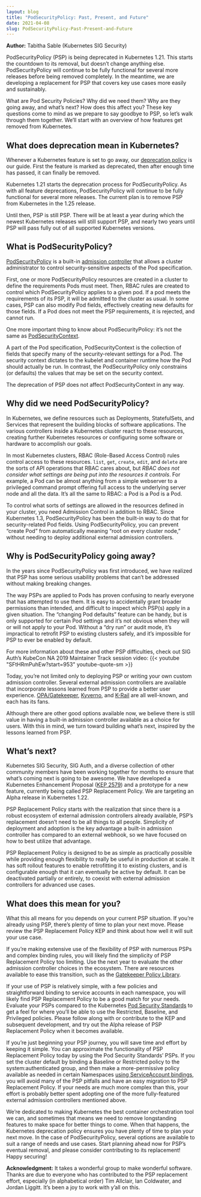 ```yaml
---
layout: blog
title: "PodSecurityPolicy: Past, Present, and Future"
date: 2021-04-08
slug: PodSecurityPolicy-Past-Present-and-Future
---
```


**Author:** Tabitha Sable (Kubernetes SIG Security)

PodSecurityPolicy (PSP) is being deprecated in Kubernetes 1.21. This starts the countdown to its removal, but doesn’t change anything else. PodSecurityPolicy will continue to be fully functional for several more releases before being removed completely. In the meantime, we are developing a replacement for PSP that covers key use cases more easily and sustainably.

What are Pod Security Policies? Why did we need them? Why are they going away, and what’s next? How does this affect you? These key questions come to mind as we prepare to say goodbye to PSP, so let’s walk through them together. We’ll start with an overview of how features get removed from Kubernetes.

## What does deprecation mean in Kubernetes?

Whenever a Kubernetes feature is set to go away, our [deprecation policy](/docs/reference/using-api/deprecation-policy/) is our guide. First the feature is marked as deprecated, then after enough time has passed, it can finally be removed.

Kubernetes 1.21 starts the deprecation process for PodSecurityPolicy. As with all feature deprecations, PodSecurityPolicy will continue to be fully functional for several more releases. The current plan is to remove PSP from Kubernetes in the 1.25 release.

Until then, PSP is still PSP. There will be at least a year during which the newest Kubernetes releases will still support PSP, and nearly two years until PSP will pass fully out of all supported Kubernetes versions.

## What is PodSecurityPolicy?

[PodSecurityPolicy](/docs/concepts/policy/pod-security-policy/) is a built-in [admission controller](o/blog/2019/03/21/a-guide-to-kubernetes-admission-controllers/) that allows a cluster administrator to control security-sensitive aspects of the Pod specification. 

First, one or more PodSecurityPolicy resources are created in a cluster to define the requirements Pods must meet. Then, RBAC rules are created to control which PodSecurityPolicy applies to a given pod. If a pod meets the requirements of its PSP, it will be admitted to the cluster as usual. In some cases, PSP can also modify Pod fields, effectively creating new defaults for those fields. If a Pod does not meet the PSP requirements, it is rejected, and cannot run. 

One more important thing to know about PodSecurityPolicy: it’s not the same as [PodSecurityContext](/docs/reference/kubernetes-api/workload-resources/pod-v1/#security-context).

A part of the Pod specification, PodSecurityContext is the collection of fields that specify many of the security-relevant settings for a Pod. The security context dictates to the kubelet and container runtime how the Pod should actually be run. In contrast, the PodSecurityPolicy only constrains (or defaults) the values that may be set on the security context.

The deprecation of PSP does not affect PodSecurityContext in any way.

## Why did we need PodSecurityPolicy?

In Kubernetes, we define resources such as Deployments, StatefulSets, and Services that represent the building blocks of software applications. The various controllers inside a Kubernetes cluster react to these resources, creating further Kubernetes resources or configuring some software or hardware to accomplish our goals.

In most Kubernetes clusters, RBAC (Role-Based Access Control) rules control access to these resources. `list`, `get`, `create`, `edit`, and `delete` are the sorts of API operations that RBAC cares about, but _RBAC does not consider what settings are being put into the resources it controls_. For example, a Pod can be almost anything from a simple webserver to a privileged command prompt offering full access to the underlying server node and all the data. It’s all the same to RBAC: a Pod is a Pod is a Pod.

To control what sorts of settings are allowed in the resources defined in your cluster, you need Admission Control in addition to RBAC. Since Kubernetes 1.3, PodSecurityPolicy has been the built-in way to do that for security-related Pod fields. Using PodSecurityPolicy, you can prevent “create Pod” from automatically meaning “root on every cluster node,” without needing to deploy additional external admission controllers.

## Why is PodSecurityPolicy going away?

In the years since PodSecurityPolicy was first introduced, we have realized that PSP has some serious usability problems that can’t be addressed without making breaking changes.

The way PSPs are applied to Pods has proven confusing to nearly everyone that has attempted to use them. It is easy to accidentally grant broader permissions than intended, and difficult to inspect which PSP(s) apply in a given situation. The “changing Pod defaults” feature can be handy, but is only supported for certain Pod settings and it’s not obvious when they will or will not apply to your Pod. Without a “dry run” or audit mode, it’s impractical to retrofit PSP to existing clusters safely, and it’s impossible for PSP to ever be enabled by default.

For more information about these and other PSP difficulties, check out SIG Auth’s KubeCon NA 2019 Maintainer Track session video: {{< youtube "SFtHRmPuhEw?start=953" youtube-quote-sm >}}

Today, you’re not limited only to deploying PSP or writing your own custom admission controller. Several external admission controllers are available that incorporate lessons learned from PSP to provide a better user experience. [OPA/Gatekeeper](https://github.com/open-policy-agent/gatekeeper/), [Kyverno](https://github.com/kyverno/kyverno/), and [K-Rail](https://github.com/cruise-automation/k-rail) are all well-known, and each has its fans.

Although there are other good options available now, we believe there is still value in having a built-in admission controller available as a choice for users. With this in mind, we turn toward building what’s next, inspired by the lessons learned from PSP.

## What’s next?

Kubernetes SIG Security, SIG Auth, and a diverse collection of other community members have been working together for months to ensure that what’s coming next is going to be awesome. We have developed a Kubernetes Enhancement Proposal ([KEP 2579](https://github.com/kubernetes/enhancements/issues/2579)) and a prototype for a new feature, currently being called PSP Replacement Policy. We are targeting an Alpha release in Kubernetes 1.22.

PSP Replacement Policy starts with the realization that since there is a robust ecosystem of external admission controllers already available, PSP’s replacement doesn’t need to be all things to all people. Simplicity of deployment and adoption is the key advantage a built-in admission controller has compared to an external webhook, so we have focused on how to best utilize that advantage.

PSP Replacement Policy is designed to be as simple as practically possible while providing enough flexibility to really be useful in production at scale. It has soft rollout features to enable retrofitting it to existing clusters, and is configurable enough that it can eventually be active by default. It can be deactivated partially or entirely, to coexist with external admission controllers for advanced use cases.

## What does this mean for you?

What this all means for you depends on your current PSP situation. If you’re already using PSP, there’s plenty of time to plan your next move. Please review the PSP Replacement Policy KEP and think about how well it will suit your use case.

If you’re making extensive use of the flexibility of PSP with numerous PSPs and complex binding rules, you will likely find the simplicity of PSP Replacement Policy too limiting. Use the next year to evaluate the other admission controller choices in the ecosystem. There are resources available to ease this transition, such as the [Gatekeeper Policy Library](https://github.com/open-policy-agent/gatekeeper-library).

If your use of PSP is relatively simple, with a few policies and straightforward binding to service accounts in each namespace, you will likely find PSP Replacement Policy to be a good match for your needs. Evaluate your PSPs compared to the Kubernetes [Pod Security Standards](/docs/concepts/security/pod-security-standards/) to get a feel for where you’ll be able to use the Restricted, Baseline, and Privileged policies. Please follow along with or contribute to the KEP and subsequent development, and try out the Alpha release of PSP Replacement Policy when it becomes available.

If you’re just beginning your PSP journey, you will save time and effort by keeping it simple. You can approximate the functionality of PSP Replacement Policy today by using the Pod Security Standards’ PSPs. If you set the cluster default by binding a Baseline or Restricted policy to the system:authenticated group, and then make a more-permissive policy available as needed in certain Namespaces [using ServiceAccount bindings](/docs/concepts/policy/pod-security-policy/#run-another-pod), you will avoid many of the PSP pitfalls and have an easy migration to PSP Replacement Policy. If your needs are much more complex than this, your effort is probably better spent adopting one of the more fully-featured external admission controllers mentioned above.

We’re dedicated to making Kubernetes the best container orchestration tool we can, and sometimes that means we need to remove longstanding features to make space for better things to come. When that happens, the Kubernetes deprecation policy ensures you have plenty of time to plan your next move. In the case of PodSecurityPolicy, several options are available to suit a range of needs and use cases. Start planning ahead now for PSP’s eventual removal, and please consider contributing to its replacement! Happy securing!

**Acknowledgment:** It takes a wonderful group to make wonderful software. Thanks are due to everyone who has contributed to the PSP replacement effort, especially (in alphabetical order) Tim Allclair, Ian Coldwater, and Jordan Liggitt. It’s been a joy to work with y’all on this.
